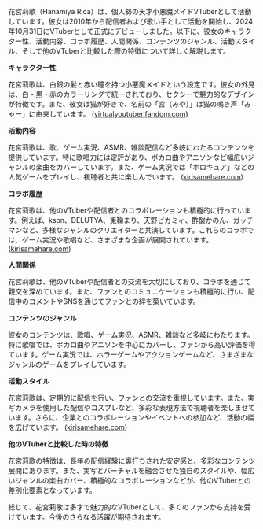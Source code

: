 花宮莉歌（Hanamiya Rica）は、個人勢の天才小悪魔メイドVTuberとして活動しています。彼女は2010年から配信者および歌い手として活動を開始し、2024年10月31日にVTuberとして正式にデビューしました。以下に、彼女のキャラクター性、活動内容、コラボ履歴、人間関係、コンテンツのジャンル、活動スタイル、そして他のVTuberと比較した際の特徴について詳しく解説します。

**キャラクター性**

花宮莉歌は、白銀の髪と赤い瞳を持つ小悪魔メイドという設定です。彼女の外見は、白・黒・赤のカラーリングで統一されており、セクシーで魅力的なデザインが特徴です。また、彼女は猫が好きで、名前の「宮（みや）」は猫の鳴き声「みゃー」に由来しています。 ([virtualyoutuber.fandom.com](https://virtualyoutuber.fandom.com/wiki/Hanamiya_Rica?utm_source=openai))

**活動内容**

花宮莉歌は、歌、ゲーム実況、ASMR、雑談配信など多岐にわたるコンテンツを提供しています。特に歌唱力には定評があり、ボカロ曲やアニソンなど幅広いジャンルの楽曲をカバーしています。また、ゲーム実況では「ホロキュア」などの人気ゲームをプレイし、視聴者と共に楽しんでいます。 ([kirisamehare.com](https://kirisamehare.com/hanamiyarica/?utm_source=openai))

**コラボ履歴**

花宮莉歌は、他のVTuberや配信者とのコラボレーションも積極的に行っています。例えば、kson、DELUTYA、兎鞠まり、天野ピカミィ、酢酸かのん、ガッチマンなど、多様なジャンルのクリエイターと共演しています。これらのコラボでは、ゲーム実況や歌唱など、さまざまな企画が展開されています。 ([kirisamehare.com](https://kirisamehare.com/hanamiyarica/?utm_source=openai))

**人間関係**

花宮莉歌は、他のVTuberや配信者との交流を大切にしており、コラボを通じて親交を深めています。また、ファンとのコミュニケーションも積極的に行い、配信中のコメントやSNSを通じてファンとの絆を築いています。

**コンテンツのジャンル**

彼女のコンテンツは、歌唱、ゲーム実況、ASMR、雑談など多岐にわたります。特に歌唱では、ボカロ曲やアニソンを中心にカバーし、ファンから高い評価を得ています。ゲーム実況では、ホラーゲームやアクションゲームなど、さまざまなジャンルのゲームをプレイしています。

**活動スタイル**

花宮莉歌は、定期的に配信を行い、ファンとの交流を重視しています。また、実写カメラを使用した配信やコスプレなど、多彩な表現方法で視聴者を楽しませています。さらに、企業とのコラボレーションやイベントへの参加など、活動の幅を広げています。 ([kirisamehare.com](https://kirisamehare.com/hanamiyarica/?utm_source=openai))

**他のVTuberと比較した時の特徴**

花宮莉歌の特徴は、長年の配信経験に裏打ちされた安定感と、多彩なコンテンツ展開にあります。また、実写とバーチャルを融合させた独自のスタイルや、幅広いジャンルの楽曲カバー、積極的なコラボレーションなどが、他のVTuberとの差別化要素となっています。

総じて、花宮莉歌は多才で魅力的なVTuberとして、多くのファンから支持を受けています。今後のさらなる活躍が期待されます。 